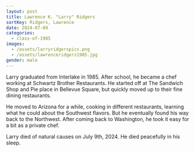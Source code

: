 ```yaml
---
layout: post
title: Lawrence K. "Larry" Ridgers
sortKey: Ridgers, Lawrence
date: 2024-07-09
categories:
  - class-of-1985
images:
  - /assets/larryridgerspics.png
  - /assets/lawrenceridgers1985.jpg
gender: male
---
```

Larry graduated from Interlake in 1985. After school, he became a chef working at Schwartz Brother Restaurants. He started off at The Sandwich Shop and Pie place in Bellevue Square, but quickly moved up to their fine dining restaurants. 

He moved to Arizona for a while, cooking in different restaurants, learning what he could about the Southwest flavors. But he eventually found his way back to the Northwest. After coming back to Washington, he took it easy for a bit as a private chef.

Larry died of natural causes on July 9th, 2024. He died peacefully in his sleep.